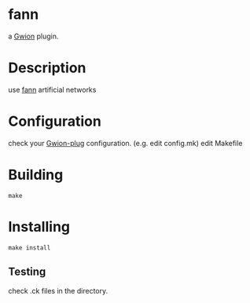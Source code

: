 # fann
  a [Gwion](https://github.com/fennecdjay/Gwion) plugin.
# Description
use [fann](https://http://leenissen.dk/fann/wp/) artificial networks
# Configuration
check your [Gwion-plug](https://github.com/fennecdjay/Gwion-plug) configuration. (e.g. edit config.mk)
edit Makefile
# Building
```
make
```
# Installing
```
make install
```
## Testing
check .ck files in the directory.
